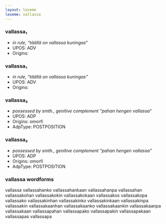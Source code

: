 ```yaml
---
layout: lexeme
lexeme: vallassa
---
```


###  vallassa₁

* _in rule, “täällä on vallassa kuningas“_
* UPOS:  ADV
* Origins: 


###  vallassa₁

* _in rule, “täällä on vallassa kuningas”_
* UPOS:  ADV
* Origins: 


###  vallassa₂

* _possessed by smth., genitive complement “pahan hengen vallassa“_
* UPOS:  ADP
* Origins: omorfi 
* AdpType:  POSTPOSITION


###  vallassa₂

* _possessed by smth., genitive complement “pahan hengen vallassa”_
* UPOS:  ADP
* Origins: omorfi 
* AdpType:  POSTPOSITION


### vallassa wordforms

vallassa
vallassahanko
vallassahankaan
vallassahanpa
vallassahan
vallassakohan
vallassakokin
vallassakokaan
vallassakos
vallassakopa
vallassako
vallassakinhan
vallassakinko
vallassakinkaan
vallassakinpa
vallassakin
vallassakaanhan
vallassakaanko
vallassakaankin
vallassakaanpa
vallassakaan
vallassapahan
vallassapako
vallassapakin
vallassapakaan
vallassapas
vallassapa

